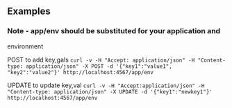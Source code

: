 ## Examples
### Note - app/env should be substituted for your application and
environment

POST to add key,gals
`curl -v -H "Accept: application/json" -H "Content-type:
application/json" -X POST -d '{"key1":"value1", "key2":"value2"}'
http://localhost:4567/app/env`

UPDATE to update key,val
`curl -v -H "Accept:application/json" -H "Content-type:
application/json" -X UPDATE -d '{"key1":"newkey1"}'
http://localhost:4567/app/env`
